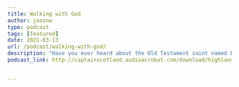 ```yaml
---
title: Walking with God
author: jasonw
type: podcast
tags: [featured]
date: 2021-03-13
url: /podcast/walking-with-god/
description: "Have you ever heard about the Old Testament saint named Enoch? He walked with God. Listen in as The Highlander's Heart encourages us to walk with God!"
podcast_link: http://captainscotland.audioacrobat.com/download/highlandersheart-20150906010947.mp3


---
```

